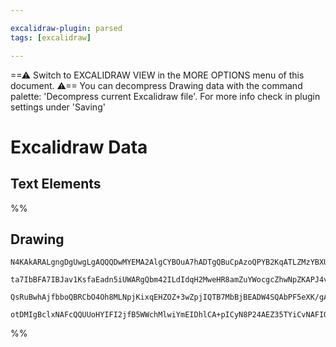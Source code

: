 ```yaml
---

excalidraw-plugin: parsed
tags: [excalidraw]

---
```

==⚠  Switch to EXCALIDRAW VIEW in the MORE OPTIONS menu of this document. ⚠== You can decompress Drawing data with the command palette: 'Decompress current Excalidraw file'. For more info check in plugin settings under 'Saving'


# Excalidraw Data

## Text Elements
%%
## Drawing
```compressed-json
N4KAkARALgngDgUwgLgAQQQDwMYEMA2AlgCYBOuA7hADTgQBuCpAzoQPYB2KqATLZMzYBXUtiRoIACyhQ4zZAHoFAc0JRJQgEYA6bGwC2CgF7N6hbEcK4OCtptbErHALRY8RMpWdx8Q1TdIEfARcZgRmBShcZQUebQB2bQAWGjoghH0EDihmbgBtAF1+CFw4OABlKKhxVFAwSHUMmohiXFIAa1T6hkIECgAhXGx25VJhDmIAYTZ8NlJuCABiADNV

ta7IbBFA7IBJav1KsfaEadn5iUWARgQbm42ILdIdqH2MweHR8amZuYWocgcZhwNpZKAPJ4vN76ABihHw+EqMGCC0EHgh2zB0KObBOAHUSOpuHxwJtMXsDjiTkiURI0SQMc8sQcAErCZSSDjhXJoK78MlMikZADyIOwahg3CuAAZpfzHuTXgcYZwoDDcPp4ZK0ABWeWQ5kZFXZcqEIw1Hhy0kKwVKjIAFSwUAAgkRlFwJMFluD9YrsVFSC7nmwKJI

QsRuBwhAjfbboQBRCbO4Oh8MLNpjKixqEHZOZ+3wZpjIQTB7MbBjBEADW4SQAbPF5eXK/gAJrEgCciSu8SuAA54nrrUY2AZuHVuvQCEIaldSQBfbOG/RskvELnMHnoYul+WjEim83Eq3dffESoIODcIen0gkACybGICETuE0wQjaGWBDCe7vP3OcdSUgfoZk/bdlE0XAAAoeB7aheHgxDG1QaVtB1ABKDZIBZBBlGjNoFlISCYJ4ABmOVeAohDyM

otDMIgBclxNAFcQQUUoHYIFI2jfB5WWchMlwiYmEIDhlCA+pICyN8P24AEZ35TYiCvNAFIQJSIA4DUanUzThCgIguXk0gZyY607AAKwQbAcnKbS4EfZ9X3fBBwO/fBf2tIZOMYe1R3wSTulgRBUXSWyuOwhVmCgAwC1CtAoxjYCIFmYY3O4DyvKk1LQhdCK/ICniEQXcBFzoZZ4XCcd5xAecgA==
```
%%